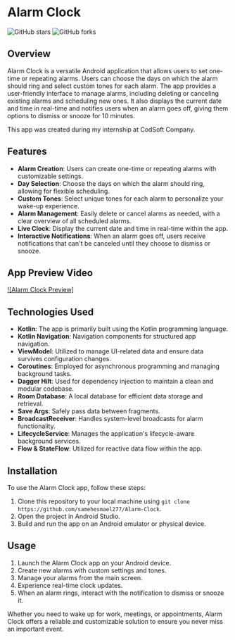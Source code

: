 # Alarm Clock

![GitHub stars](https://img.shields.io/github/stars/samehesmael277/Alarm-Clock?style=flat-square)
![GitHub forks](https://img.shields.io/github/forks/samehesmael277/Alarm-Clock?style=flat-square)

## Overview

Alarm Clock is a versatile Android application that allows users to set one-time or repeating alarms. Users can choose the days on which the alarm should ring and select custom tones for each alarm. The app provides a user-friendly interface to manage alarms, including deleting or canceling existing alarms and scheduling new ones. It also displays the current date and time in real-time and notifies users when an alarm goes off, giving them options to dismiss or snooze for 10 minutes.

This app was created during my internship at CodSoft Company.

## Features

- **Alarm Creation**: Users can create one-time or repeating alarms with customizable settings.
- **Day Selection**: Choose the days on which the alarm should ring, allowing for flexible scheduling.
- **Custom Tones**: Select unique tones for each alarm to personalize your wake-up experience.
- **Alarm Management**: Easily delete or cancel alarms as needed, with a clear overview of all scheduled alarms.
- **Live Clock**: Display the current date and time in real-time within the app.
- **Interactive Notifications**: When an alarm goes off, users receive notifications that can't be canceled until they choose to dismiss or snooze.

## App Preview Video

[![Alarm Clock Preview]](https://github.com/samehesmael277/Alarm-Clock/assets/91541580/2ca6a2c0-0624-4175-a5f7-358b12d6e2c8)

## Technologies Used

- **Kotlin**: The app is primarily built using the Kotlin programming language.
- **Kotlin Navigation**: Navigation components for structured app navigation.
- **ViewModel**: Utilized to manage UI-related data and ensure data survives configuration changes.
- **Coroutines**: Employed for asynchronous programming and managing background tasks.
- **Dagger Hilt**: Used for dependency injection to maintain a clean and modular codebase.
- **Room Database**: A local database for efficient data storage and retrieval.
- **Save Args**: Safely pass data between fragments.
- **BroadcastReceiver**: Handles system-level broadcasts for alarm functionality.
- **LifecycleService**: Manages the application's lifecycle-aware background services.
- **Flow & StateFlow**: Utilized for reactive data flow within the app.

## Installation

To use the Alarm Clock app, follow these steps:

1. Clone this repository to your local machine using `git clone https://github.com/samehesmael277/Alarm-Clock`.
2. Open the project in Android Studio.
3. Build and run the app on an Android emulator or physical device.

## Usage

1. Launch the Alarm Clock app on your Android device.
2. Create new alarms with custom settings and tones.
3. Manage your alarms from the main screen.
4. Experience real-time clock updates.
5. When an alarm rings, interact with the notification to dismiss or snooze it.

Whether you need to wake up for work, meetings, or appointments, Alarm Clock offers a reliable and customizable solution to ensure you never miss an important event.
